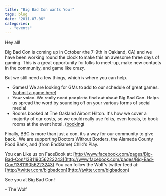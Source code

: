 ```yaml
---
title: "Big Bad Con wants You!"
tags: blog
date: "2011-07-06"
categories: 
  - "events"
---
```


Hey all!

Big Bad Con is coming up in October (the 7-9th in Oakland, CA) and we have been working round the clock to make this an awesome three days of gaming. This is a great opportunity for folks to meet-up, make new contacts in the community, and game like crazy.

But we still need a few things, which is where you can help.

- Games! We are looking for GMs to add to our schedule of great games. ([submit a game here](../?page_id=7))
- Your voice. We really need people to find out about Big Bad Con. Helps us spread the word by sounding off on your various forms of social media!
- Rooms booked at The Oakland Airport Hilton. It's how we cover a majority of our costs, so we could really use folks, even locals, to book rooms at the event hotel. ([booking](http://www.hilton.com/en/hi/groups/personalized/O/OAKHIHH-BBC-20111007/index.jhtml?WT.mc_id=POG))

Finally, BBC is more than just a con, it's a way for our community to give back.  We are supporting Doctors Without Borders, the Alameda County Food Bank, and (from EndGame) Child's Play.

You can Like us on FaceBook at: [http://www.facebook.com/pages/Big-Bad-Con/138119056223243](http://www.facebook.com/pages/Big-Bad-Con/138119056223243) You can follow the Wolf's twitter feed at: [http://twitter.com/bigbadcon](http://twitter.com/bigbadcon)

See you at Big Bad Con!

\- The Wolf
